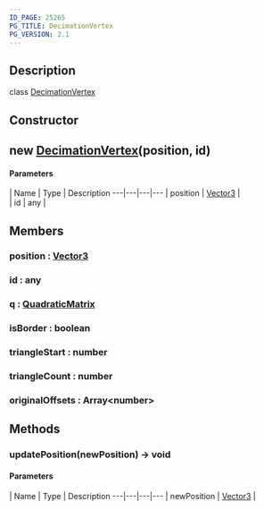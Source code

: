 ```yaml
---
ID_PAGE: 25265
PG_TITLE: DecimationVertex
PG_VERSION: 2.1
---
```

## Description

class [DecimationVertex](/classes/2.5/DecimationVertex)



## Constructor

## new [DecimationVertex](/classes/2.5/DecimationVertex)(position, id)



#### Parameters
 | Name | Type | Description
---|---|---|---
 | position | [Vector3](/classes/2.5/Vector3) |     
 | id | any |     
## Members

### position : [Vector3](/classes/2.5/Vector3)



### id : any



### q : [QuadraticMatrix](/classes/2.5/QuadraticMatrix)



### isBorder : boolean



### triangleStart : number



### triangleCount : number



### originalOffsets : Array&lt;number&gt;



## Methods

### updatePosition(newPosition) &rarr; void



#### Parameters
 | Name | Type | Description
---|---|---|---
 | newPosition | [Vector3](/classes/2.5/Vector3) |     

